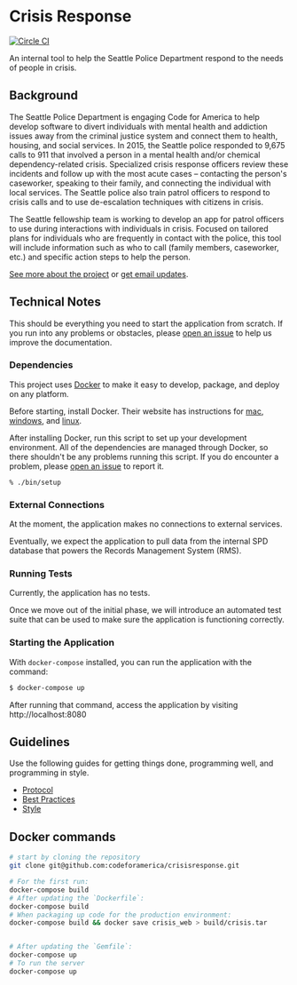 # Crisis Response

[![Circle CI](https://circleci.com/gh/codeforamerica/crisisresponse.svg?style=svg&circle-token=3dbea1eed1c1d0e056ef0ceaeb0f54039facd079)](https://circleci.com/gh/codeforamerica/crisisresponse)

An internal tool to help the Seattle Police Department
respond to the needs of people in crisis.

## Background

The Seattle Police Department is engaging Code for America
to help develop software to divert individuals
with mental health and addiction issues
away from the criminal justice system
and connect them to health, housing, and social services.
In 2015, the Seattle police responded to 9,675 calls to 911
that involved a person
in a mental health and/or chemical dependency-related crisis.
Specialized crisis response officers review these incidents
and follow up with the most acute cases –
contacting the person's caseworker,
speaking to their family,
and connecting the individual with local services.
The Seattle police also train patrol officers
to respond to crisis calls
and to use de-escalation techniques
with citizens in crisis.

The Seattle fellowship team is working to develop an app
for patrol officers to use
during interactions with individuals in crisis.
Focused on tailored plans
for individuals who are frequently in contact with the police,
this tool will include information such as who to call
(family members, caseworker, etc.)
and specific action steps to help the person.

[See more about the project][more] or [get email updates][updates].

[more]: http://c4a-sea-2016.tumblr.com/
[updates]: http://codeforamerica.us13.list-manage.com/subscribe?u=6100a3c3b87484e2482c465f2&id=4f2ea46fa4

## Technical Notes

This should be everything you need to start the application from scratch.
If you run into any problems or obstacles,
please [open an issue] to help us improve the documentation.

[open an issue]: https://github.com/codeforamerica/crisisresponse/issues/new

### Dependencies

This project uses [Docker] to make it easy
to develop, package, and deploy on any platform.

Before starting, install Docker.
Their website has instructions for [mac], [windows], and [linux].

After installing Docker,
run this script to set up your development environment.
All of the dependencies are managed through Docker,
so there shouldn't be any problems running this script.
If you do encounter a problem, please [open an issue] to report it.

    % ./bin/setup

[Docker]: https://www.docker.com/
[mac]: https://docs.docker.com/mac/
[windows]: https://docs.docker.com/windows/
[linux]: https://docs.docker.com/linux/
[open an issue]: https://github.com/codeforamerica/crisisresponse

### External Connections

At the moment, the application makes no connections to external services.

Eventually, we expect the application to pull data
from the internal SPD database that powers the Records Management System (RMS).

### Running Tests

Currently, the application has no tests.

Once we move out of the initial phase, we will introduce an automated test suite
that can be used to make sure the application is functioning correctly.

### Starting the Application

With `docker-compose` installed, you can run the application with the command:

```bash
$ docker-compose up
```

After running that command,
access the application by visiting http://localhost:8080

## Guidelines

Use the following guides for getting things done, programming well, and
programming in style.

* [Protocol](http://github.com/thoughtbot/guides/blob/master/protocol)
* [Best Practices](http://github.com/thoughtbot/guides/blob/master/best-practices)
* [Style](http://github.com/thoughtbot/guides/blob/master/style)




## Docker commands

```bash
# start by cloning the repository
git clone git@github.com:codeforamerica/crisisresponse.git

# For the first run:
docker-compose build
# After updating the `Dockerfile`:
docker-compose build
# When packaging up code for the production environment:
docker-compose build && docker save crisis_web > build/crisis.tar


# After updating the `Gemfile`:
docker-compose up
# To run the server
docker-compose up
```
